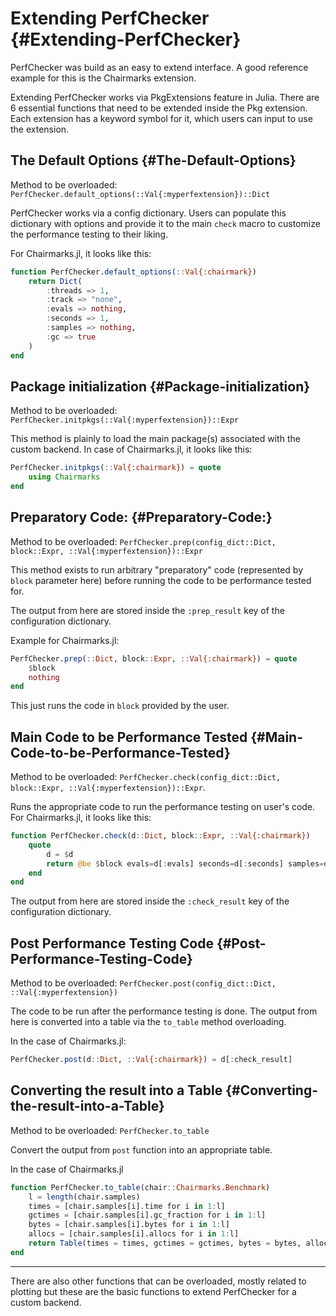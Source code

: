 
# Extending PerfChecker {#Extending-PerfChecker}

PerfChecker was build as an easy to extend interface. A good reference example for this is the Chairmarks extension.

Extending PerfChecker works via PkgExtensions feature in Julia. There are 6 essential functions that need to be extended inside the Pkg extension. Each extension has a keyword symbol for it, which users can input to use the extension.

## The Default Options {#The-Default-Options}

Method to be overloaded: `PerfChecker.default_options(::Val{:myperfextension})::Dict`

PerfChecker works via a config dictionary. Users can populate this dictionary with options and provide it to the main `check` macro to customize the performance testing to their liking.

For Chairmarks.jl, it looks like this:

```julia
function PerfChecker.default_options(::Val{:chairmark})
    return Dict(
        :threads => 1,
        :track => "none",
        :evals => nothing,
        :seconds => 1,
        :samples => nothing,
        :gc => true
    )
end
```


## Package initialization {#Package-initialization}

Method to be overloaded: `PerfChecker.initpkgs(::Val{:myperfextension})::Expr`

This method is plainly to load the main package(s) associated with the custom backend. In case of Chairmarks.jl, it looks like this:

```julia
PerfChecker.initpkgs(::Val{:chairmark}) = quote
    using Chairmarks
end
```


## Preparatory Code: {#Preparatory-Code:}

Method to be overloaded: `PerfChecker.prep(config_dict::Dict, block::Expr, ::Val{:myperfextension})::Expr`

This method exists to run arbitrary &quot;preparatory&quot; code (represented by `block` parameter here) before running the code to be performance tested for.

The output from here are stored inside the `:prep_result` key of the configuration dictionary.

Example for Chairmarks.jl:

```julia
PerfChecker.prep(::Dict, block::Expr, ::Val{:chairmark}) = quote
    $block
    nothing
end
```


This just runs the code in `block` provided by the user.

## Main Code to be Performance Tested {#Main-Code-to-be-Performance-Tested}

Method to be overloaded: `PerfChecker.check(config_dict::Dict, block::Expr, ::Val{:myperfextension})::Expr`.

Runs the appropriate code to run the performance testing on user&#39;s code. For Chairmarks.jl, it looks like this:

```julia
function PerfChecker.check(d::Dict, block::Expr, ::Val{:chairmark})
    quote
        d = $d
        return @be $block evals=d[:evals] seconds=d[:seconds] samples=d[:samples] gc=d[:gc]
    end
end
```


The output from here are stored inside the `:check_result` key of the configuration dictionary.

## Post Performance Testing Code {#Post-Performance-Testing-Code}

Method to be overloaded: `PerfChecker.post(config_dict::Dict, ::Val{:myperfextension})`

The code to be run after the performance testing is done. The output from here is converted into a table via the `to_table` method overloading.

In the case of Chairmarks.jl:

```julia
PerfChecker.post(d::Dict, ::Val{:chairmark}) = d[:check_result]
```


## Converting the result into a Table {#Converting-the-result-into-a-Table}

Method to be overloaded: `PerfChecker.to_table`

Convert the output from `post` function into an appropriate table.

In the case of Chairmarks.jl

```julia
function PerfChecker.to_table(chair::Chairmarks.Benchmark)
    l = length(chair.samples)
    times = [chair.samples[i].time for i in 1:l]
    gctimes = [chair.samples[i].gc_fraction for i in 1:l]
    bytes = [chair.samples[i].bytes for i in 1:l]
    allocs = [chair.samples[i].allocs for i in 1:l]
    return Table(times = times, gctimes = gctimes, bytes = bytes, allocs = allocs)
end
```



---


There are also other functions that can be overloaded, mostly related to plotting but these are the basic functions to extend PerfChecker for a custom backend.
